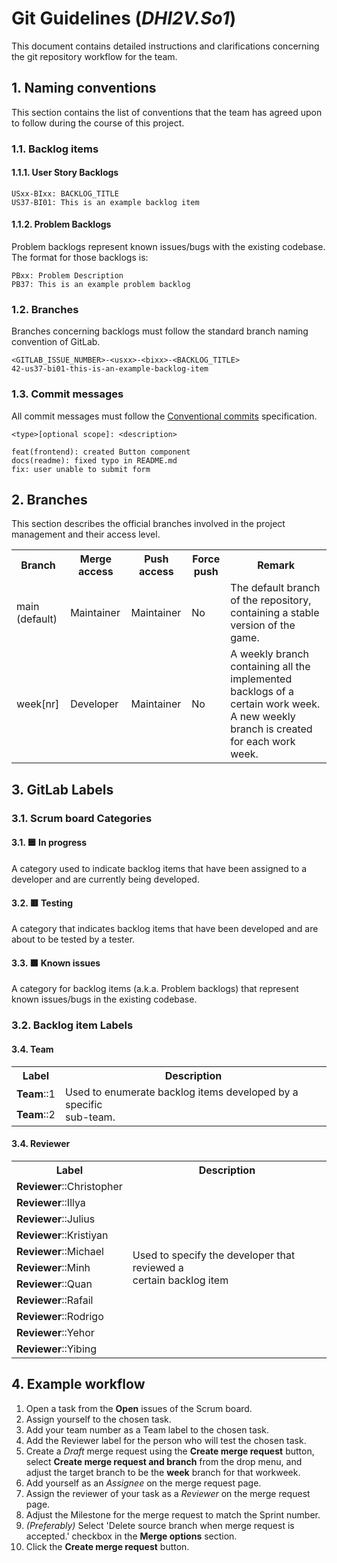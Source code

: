 # Git Guidelines (*DHI2V.So1*)

This document contains detailed instructions and clarifications concerning the
git repository workflow for the team.

## 1. Naming conventions

This section contains the list of conventions that the team has agreed upon
to follow during the course of this project.

### 1.1. Backlog items

#### 1.1.1. User Story Backlogs

```text
USxx-BIxx: BACKLOG_TITLE
US37-BI01: This is an example backlog item
```

#### 1.1.2. Problem Backlogs

Problem backlogs represent known issues/bugs with the existing codebase. The
format for those backlogs is:

```text
PBxx: Problem Description
PB37: This is an example problem backlog
```

### 1.2. Branches

Branches concerning backlogs must follow the standard branch naming convention
of GitLab.

```text
<GITLAB_ISSUE_NUMBER>-<usxx>-<bixx>-<BACKLOG_TITLE>
42-us37-bi01-this-is-an-example-backlog-item
```

### 1.3. Commit messages

All commit messages must follow the
[Conventional commits](https://www.conventionalcommits.org/en/v1.0.0/)
specification.

```text
<type>[optional scope]: <description>

feat(frontend): created Button component
docs(readme): fixed typo in README.md
fix: user unable to submit form
```

## 2. Branches

This section describes the official branches involved in the project management
and their access level.

<table>
<tr>
    <th>Branch</th>
    <th>Merge access</th>
    <th>Push access</th>
    <th>Force push</th>
    <th>Remark</th>
</tr>
<tr>
    <td>main (default)</td>
    <td>Maintainer</td>
    <td>Maintainer</td>
    <td>No</td>
    <td>The default branch of the repository, containing a stable version of
    the game.</td>
</tr>
<tr>
    <td>week[nr]</td>
    <td>Developer</td>
    <td>Maintainer</td>
    <td>No</td>
    <td>A weekly branch containing all the implemented backlogs of a certain
    work week. A new weekly branch is created for each work week.</td>
</tr>
</table>

## 3. GitLab Labels

### 3.1. Scrum board Categories

#### 3.1. 🟦 In progress

A category used to indicate backlog items that have been assigned to a
developer and are currently being developed.

#### 3.2. 🟥 Testing

A category that indicates backlog items that have been developed and are about
to be tested by a tester.

#### 3.3. 🟧 Known issues

A category for backlog items (a.k.a. Problem backlogs) that represent known
issues/bugs in the existing codebase.

### 3.2. Backlog item Labels

#### 3.4. Team

<table>
<tr>
    <th>Label</th>
    <th>Description</th>
</tr>
<tr>
    <td><b>Team</b>::1</td>
    <td rowspan="2">Used to enumerate backlog items developed by a specific<br>
    sub-team.</td>
</tr>
<tr>
    <td><b>Team</b>::2</td>
</tr>
</table>

#### 3.4. Reviewer

<table>
<tr>
    <th>Label</th>
    <th>Description</th>
</tr>
<tr>
    <td><b>Reviewer</b>::Christopher</td>
    <td rowspan="11">Used to specify the developer that reviewed a <br> certain
    backlog item</td>
</tr>
<tr>
    <td><b>Reviewer</b>::Illya</td>
</tr>
<tr>
    <td><b>Reviewer</b>::Julius</td>
</tr>
<tr>
    <td><b>Reviewer</b>::Kristiyan</td>
</tr>
<tr>
    <td><b>Reviewer</b>::Michael</td>
</tr>
<tr>
    <td><b>Reviewer</b>::Minh</td>
</tr>
<tr>
    <td><b>Reviewer</b>::Quan</td>
</tr>
<tr>
    <td><b>Reviewer</b>::Rafail</td>
</tr>
<tr>
    <td><b>Reviewer</b>::Rodrigo</td>
</tr>
<tr>
    <td><b>Reviewer</b>::Yehor</td>
</tr>
<tr>
    <td><b>Reviewer</b>::Yibing</td>
</tr>
</table>

## 4. Example workflow

1. Open a task from the **Open** issues of the Scrum board.
2. Assign yourself to the chosen task.
3. Add your team number as a Team label to the chosen task.
4. Add the Reviewer label for the person who will test the chosen task.
5. Create a *Draft* merge request using the **Create merge request** button,
select **Create merge request and branch** from the drop menu, and adjust the
target branch to be the **week** branch for that workweek.
6. Add yourself as an *Assignee* on the merge request page.
7. Assign the reviewer of your task as a *Reviewer* on the merge request page.
8. Adjust the Milestone for the merge request to match the Sprint number.
9. *(Preferably)* Select 'Delete source branch when merge request is accepted.'
checkbox in the **Merge options** section.
10. Click the **Create merge request** button.
